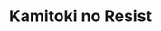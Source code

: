 --- 
title: "Kamitoki no Resist"
publishdate: "2019-6-17T16:48:46+02:00"
src: "https://365manga.net/manga/kamitoki-no-resist"
image: "https://data.365manga.net/images/thumbnails/16030-kamitoki-no-resist.jpg"
description: "A red thread that entwines their fate thicker than blood, deeper than destiny. The Jinkishi, who keeps the demons (youki) sealed in the Capital has died and his magic has dissipated. Hayato has come from Tokyo to the Capital to claim the seat of the Jinkishi. However it's the blood of the Shihoudou family that inherits this power, and the possessor, Jin, has no interest or desire in the Jinkishi.…"
---